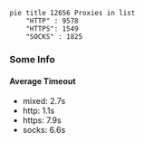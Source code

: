 
```mermaid
pie title 12656 Proxies in list
    "HTTP" : 9578
    "HTTPS": 1549
    "SOCKS" : 1825
```

### Some Info
#### Average Timeout

- mixed: 2.7s
- http: 1.1s
- https: 7.9s
- socks: 6.6s